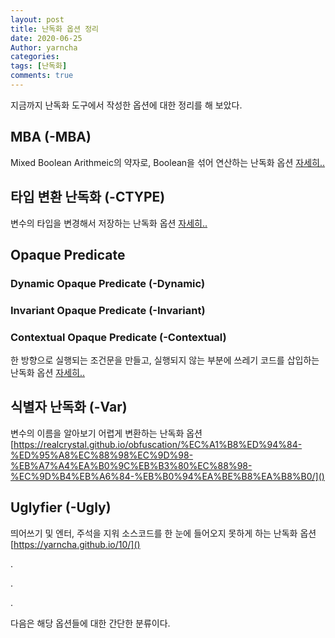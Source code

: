 ```yaml
---
layout: post
title: 난독화 옵션 정리
date: 2020-06-25
Author: yarncha
categories:
tags: [난독화]
comments: true
---
```


지금까지 난독화 도구에서 작성한 옵션에 대한 정리를 해 보았다.

## MBA (-MBA)

Mixed Boolean Arithmeic의 약자로, Boolean을 섞어 연산하는 난독화 옵션 [자세히..](https://yonniii.github.io/obfuscation/obfuscation-004/)

## 타입 변환 난독화 (-CTYPE)

변수의 타입을 변경해서 저장하는 난독화 옵션 [자세히..](https://yarncha.github.io/04/)

## Opaque Predicate

### Dynamic Opaque Predicate (-Dynamic)

### Invariant Opaque Predicate (-Invariant)

### Contextual Opaque Predicate (-Contextual)

한 방향으로 실행되는 조건문을 만들고, 실행되지 않는 부분에 쓰레기 코드를 삽입하는 난독화 옵션 [자세히..](https://yarncha.github.io/02/)

## 식별자 난독화 (-Var)

변수의 이름을 알아보기 어렵게 변환하는 난독화 옵션 [https://realcrystal.github.io/obfuscation/%EC%A1%B8%ED%94%84-%ED%95%A8%EC%88%98%EC%9D%98-%EB%A7%A4%EA%B0%9C%EB%B3%80%EC%88%98-%EC%9D%B4%EB%A6%84-%EB%B0%94%EA%BE%B8%EA%B8%B0/]()

## Uglyfier (-Ugly)

띄어쓰기 및 엔터, 주석을 지워 소스코드를 한 눈에 들어오지 못하게 하는 난독화 옵션 [https://yarncha.github.io/10/]()

.

.

.

다음은 해당 옵션들에 대한 간단한 분류이다.
